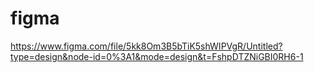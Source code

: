 # figma
https://www.figma.com/file/5kk8Om3B5bTiK5shWIPVgR/Untitled?type=design&node-id=0%3A1&mode=design&t=FshpDTZNiGBI0RH6-1
